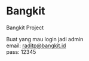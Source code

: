 # Bangkit
Bangkit Project

Buat yang mau login jadi admin 
<br />
email: raditp@bangkit.id
<br/>
pass: 12345
